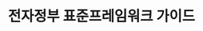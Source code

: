 ---
linkTitle: 메인
title: 전자정부 표준프레임워크 가이드
description: 본 GitHub 저장소는 표준프레임워크 포털에서 제공하고 있는 DokuWiki 가이드 문서를 간단하고 직관적인 Markdown 문서로 변환하여 기여받기 위해 생성되었습니다. 이 프로젝트의 목적은 보다 쉽게 접근할 수 있는 문서 형식을 통해 사용자와 개발자들이 표준프레임워크를 더욱 효과적으로 활용할 수 있도록 돕는 것입니다. 표준프레임워크 가이드 컨트리뷰션 범위는 실행환경 문서로 한정하여 시작하려 합니다...
---